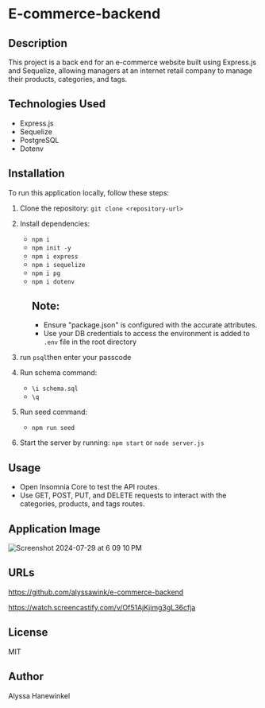 # E-commerce-backend

## Description
This project is a back end for an e-commerce website built using Express.js and Sequelize, allowing managers at an internet retail company to manage their products, categories, and tags.

## Technologies Used
- Express.js
- Sequelize
- PostgreSQL
- Dotenv

## Installation
To run this application locally, follow these steps:
1. Clone the repository: `git clone <repository-url>`
2. Install dependencies:
    - `npm i` 
    - `npm init -y`
    - `npm i express`
    - `npm i sequelize`
    - `npm i pg`
    - `npm i dotenv`
       ## Note:
       - Ensure "package.json" is configured with the accurate attributes.
       - Use your DB credentials to access the environment is added to `.env` file in the root directory

3. run `psql`then enter your passcode
4. Run schema command:
    - `\i schema.sql`
    - `\q`
5. Run seed command:
    - `npm run seed`
6. Start the server by running: `npm start` or `node server.js`

## Usage
- Open Insomnia Core to test the API routes.
- Use GET, POST, PUT, and DELETE requests to interact with the categories, products, and tags routes.

## Application Image
![Screenshot 2024-07-29 at 6 09 10 PM](https://github.com/user-attachments/assets/10d52133-cd0d-47cf-b37e-fc4c180250ae)

## URLs
https://github.com/alyssawink/e-commerce-backend

https://watch.screencastify.com/v/Of51AjKjimg3gL36cfja

## License
MIT

## Author
Alyssa Hanewinkel
